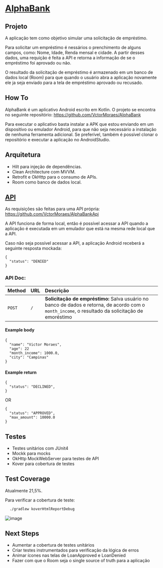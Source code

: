 # [AlphaBank](https://github.com/VctorMoraes/AlphaBank)

## Projeto
A aplicação tem como objetivo simular uma solicitação de empréstimo.

Para solicitar um empréstimo é nessários o prenchimento de alguns campos, como: Nome, Idade, Renda mensal e cidade. A partir desses dados, uma requição é feita a API e retorna a informação de se o empréstimo foi aprovado ou não.

O resultado da solicitação de empréstimo é armazenado em um banco de dados local (Room) para que quando o usuário abra a aplicação novamente ele ja seja enviado para a tela de empréstimo aprovado ou recusado.

## How To
AlphaBank é um aplicativo Android escrito em Kotlin. O projeto se encontra no seguinte repositório: https://github.com/VctorMoraes/AlphaBank

Para executar o aplicativo basta instalar a APK que estou enviando em um dispositivo ou emulador Android, para que não seja necessário a instalação de nenhuma ferramenta adicional. Se preferível, também é possível clonar o repositório e executar a aplicação no AndroidStudio.

## Arquitetura
* Hilt para injeção de dependências.
* Clean Architecture com MVVM.
* Retrofit e OkHttp para o consumo de APIs.
* Room como banco de dados local.

## [API](https://github.com/VctorMoraes/AlphaBankApi)

As requisições são feitas para uma API própria: https://github.com/VctorMoraes/AlphaBankApi

A API funciona de forma local, então é possível acessar a API quando a aplicação é executada em um emulador que está na mesma rede local que a API.

Caso não seja possível acessar a API, a aplicação Android receberá a seguinte resposta mockada:
```
{
  "status": "DENIED"
}
```

### API Doc:

| Method   | URL       | Descrição                           |
| :---------- | :--------- | :---------------------------------- |
| `POST` | `/` | **Solicitação de empréstimo:** Salva usuário no banco de dados e retorna, de acordo com o `month_income`, o resultado da solicitação de emoréstimo   |

#### Example body

```
{
  "name": "Victor Moraes",
  "age": 22
  "month_income": 1000.0,
  "city": "Campinas"
}
```

#### Example return
```
{
  "status": "DECLINED",
}
```

OR
```
{
  "status": "APPROVED",
  "max_amount": 10000.0
}
```

## Testes
* Testes unitários com JUnit4
* Mockk para mocks
* OkHttp MockWebServer para testes de API
* Kover para cobertura de testes

## Test Coverage
Atualmente 	21,5%.

Para verificar a cobertura de teste:
```bash
  ./gradlew koverHtmlReportDebug
```

![image](https://github.com/VctorMoraes/AlphaBank/assets/37370587/915aef59-61fb-487d-880d-319a432ac494)


## Next Steps
* Aumentar a cobertura de testes unitários
* Criar testes instrumentados para verificação da lógica de erros
* Animar ícones nas telas de LoanApproved e LoanDenied
* Fazer com que o Room seja o single source of truth para a aplicação
